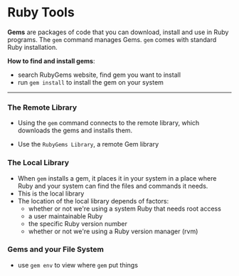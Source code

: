 # Ruby Tools

**Gems** are packages of code that you can download, install and use in Ruby programs. The `gem` command manages Gems. `gem` comes with standard Ruby installation. 

**How to find and install gems**:

- search RubyGems website, find gem you want to install
- run `gem install` to install the gem on your system

***

### The Remote Library

- Using the `gem` command connects to the remote library, which downloads the gems and installs them. 

- Use the `RubyGems Library`, a remote Gem library

### The Local Library

- When `gem` installs a gem, it places it in your system in a place where Ruby and your system can find the files and commands it needs.
- This is the local library
- The location of the local library depends of factors: 
  - whether or not we're using a system Ruby that needs root access
  - a user maintainable Ruby
  - the specific Ruby version number
  - whether or not we're using a Ruby version manager (rvm)

### Gems and your File System

- use `gem env` to view where `gem` put things